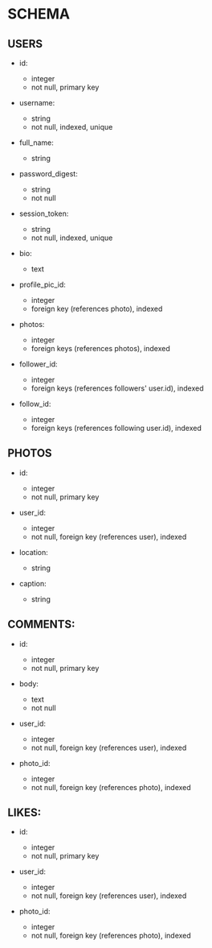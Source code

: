 # SCHEMA


## USERS

- id:
  - integer
  - not null, primary key

- username:
  - string
  - not null, indexed, unique

- full_name:
  - string

- password_digest:
  - string
  - not null

- session_token:
  - string
  - not null, indexed, unique

- bio:
  - text

- profile_pic_id:
  - integer
  - foreign key (references photo), indexed

- photos:
  - integer
  - foreign keys (references photos), indexed

- follower_id:
  - integer
  - foreign keys (references followers' user.id), indexed

- follow_id:
  - integer
  - foreign keys (references following user.id), indexed



## PHOTOS

- id:
  - integer
  - not null, primary key

- user_id:
  - integer
  - not null, foreign key (references user), indexed

- location:
  - string

- caption:
  - string




## COMMENTS:

- id:
  - integer
  - not null, primary key

- body:
  - text
  - not null

- user_id:
  - integer
  - not null, foreign key (references user), indexed

- photo_id:
  - integer
  - not null, foreign key (references photo), indexed




## LIKES:

- id:
  - integer
  - not null, primary key

- user_id:
  - integer
  - not null, foreign key (references user), indexed

- photo_id:
  - integer
  - not null, foreign key (references photo), indexed
